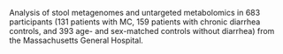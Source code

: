 Analysis of stool metagenomes and untargeted metabolomics in 683 participants (131 patients with MC, 159 patients with chronic diarrhea controls, and 393 age- and sex-matched controls without diarrhea) from the Massachusetts General Hospital.

